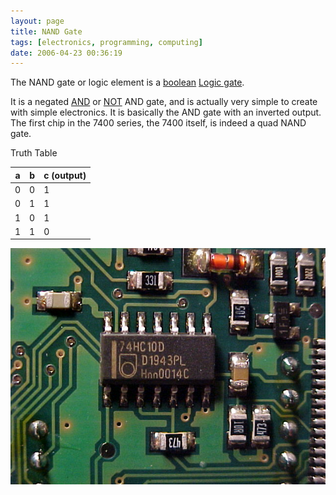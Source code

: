 ```yaml
---
layout: page
title: NAND Gate
tags: [electronics, programming, computing]
date: 2006-04-23 00:36:19
---
```

The NAND gate or logic element is a [boolean](/wiki/boolean.html "Boolean") [Logic gate](/wiki/logic_gate.html "Devices designed to perform logical operations").

It is a negated [AND](/wiki/and.html "AND") or [NOT](/wiki/not.html "NOT") AND gate, and is actually very simple to create with simple electronics. It is basically the AND gate with an inverted output. The first chip in the 7400 series, the 7400 itself, is indeed a quad NAND gate.

Truth Table

a  | b  | c (output)
-- | -- | ----------
0  | 0  | 1
0  | 1  | 1
1  | 0  | 1
1  | 1  | 0

![74HC10D Nand Gates on the Lego RCX](/galleries/gallery-1-common-images/127-rcxnandgates.JPG)
